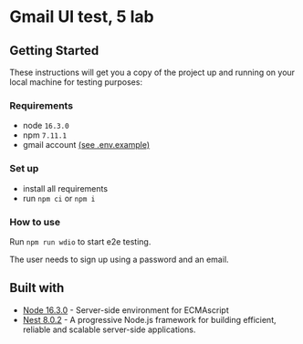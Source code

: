 # Gmail UI test, 5 lab

## Getting Started

These instructions will get you a copy of the project up and running on your local machine for testing purposes:
### Requirements
- node `16.3.0`
- npm `7.11.1`
- gmail account [(see .env.example)](.env.example)

### Set up
- install all requirements
- run `npm ci` or `npm i`

### How to use
Run `npm run wdio` to start e2e testing.

The user needs to sign up using a password and an email.
## Built with

* [Node 16.3.0](https://nodejs.org/) - Server-side environment for ECMAscript
* [Nest 8.0.2](https://nestjs.com/) - A progressive Node.js framework for building efficient, reliable and scalable server-side applications.
